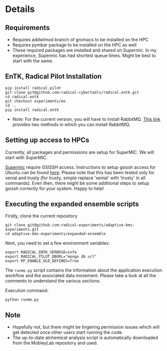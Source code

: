 # Details

## Requirements

* Requires addwlmod branch of gromacs to be installed on the HPC
* Requires pymbar package to be installed on the HPC as well
* These required packages are installed and shared on Supermic. In my experience, 
Supermic has had shortest queue times. Might be best to start with the same.

## EnTK, Radical Pilot Installation

```
pip install radical.pilot
git clone git@github.com:radical-cybertools/radical.entk.git
cd radical.entk
git checkout experiments/ee
cd ..
pip install radical.entk
```
* Note: For the current version, you will have to install RabbitMQ. 
[This link](http://radicalentk-06.readthedocs.io/en/arch-v0.6/install.html) provides two methods in which
you can install RabbitMQ.


## Setting up access to HPCs

Currently, all packages and permissions are setup for SuperMIC. We will start 
with SuperMIC.

[Supermic](http://www.hpc.lsu.edu/resources/hpc/system.php?system=SuperMIC)
require GSISSH access. Instructions to setup gsissh access for Ubuntu can be 
found [here](https://github.com/vivek-bala/docs/blob/master/misc/gsissh_setup_stampede_ubuntu_xenial.sh/).
Please note that this has been tested only for xenial and trusty (for trusty, 
simple replace 'xenial' with 'trusty' in all commands). Even then, there might 
be some additional steps to setup gsissh correctly for your system. Happy to 
help!


## Executing the expanded ensemble scripts

Firstly, clone the current repository

```
git clone git@github.com:radical-experiments/adaptive-bms-experiments.git
cd adaptive-bms-experiments/expanded-ensemble
```

Next, you need to set a few environment variables:
```
export RADICAL_ENTK_VERBOSE=info
export RADICAL_PILOT_DBURL="mongo db url"
export RP_ENABLE_OLD_DEFINES=True
```


The ```runme.py``` script contains the information about the application 
execution workflow and the associated data movement. Please take a look at all 
the comments to understand the various sections.

Execution command: 
```
python runme.py
```


## Note

* Hopefully not, but there might be lingering permission issues which will get 
detected once other users start running the code.
* The up-to-date alchemical analysis script is automatically downloaded from the
MobleyLab repository and used.
